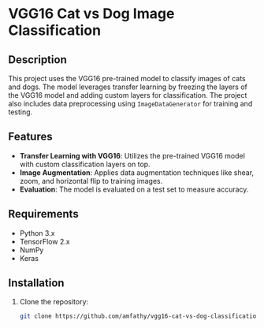 # VGG16 Cat vs Dog Image Classification

## Description
This project uses the VGG16 pre-trained model to classify images of cats and dogs. The model leverages transfer learning by freezing the layers of the VGG16 model and adding custom layers for classification. The project also includes data preprocessing using `ImageDataGenerator` for training and testing.

## Features
- **Transfer Learning with VGG16**: Utilizes the pre-trained VGG16 model with custom classification layers on top.
- **Image Augmentation**: Applies data augmentation techniques like shear, zoom, and horizontal flip to training images.
- **Evaluation**: The model is evaluated on a test set to measure accuracy.

## Requirements
- Python 3.x
- TensorFlow 2.x
- NumPy
- Keras

## Installation
1. Clone the repository:
   ```bash
   git clone https://github.com/amfathy/vgg16-cat-vs-dog-classification.git
